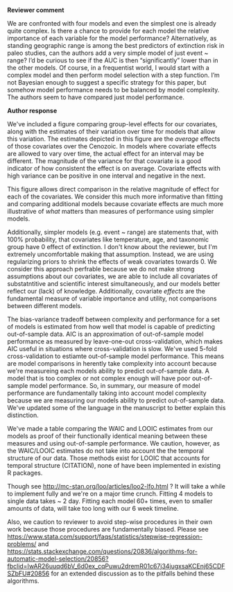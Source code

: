 **Reviewer comment**

We are confronted with four models and even the simplest one is already quite complex. Is there a chance to provide for each model the relative importance of each variable for the model performance? Alternatively, as standing geographic range is among the best predictors of extinction risk in paleo studies, can the authors add a very simple model of just event ~ range? I’d be curious to see if the AUC is then “significantly” lower than in the other models. Of course, in a frequentist world, I would start with a complex model and then perform model selection with a step function. I’m not Bayesian enough to suggest a specific strategy for this paper, but somehow model performance needs to be balanced by model complexity. The authors seem to have compared just model performance.




**Author response**

We've included a figure comparing group-level effects for our covariates, along with the estimates of their variation over time for models that allow this variation. The estimates depicted in this figure are the *average* effects of those covariates over the Cenozoic. In models where covariate effects are allowed to vary over time, the actual effect for an interval may be different. The magnitude of the variance for that covariate is a good indicator of how consistent the effect is on average. Covariate effects with high variance can be positive in one interval and negative in the next.

This figure allows direct comparison in the relative magnitude of effect for each of the covariates. We consider this much more informative than fitting and comparing additional models because covariate effects are much more illustrative of *what* matters than measures of performance using simpler models. 

Additionally, simpler models (e.g. event ~ range) are statements that, with 100% probability, that covariates like temperature, age, and taxonomic group have 0 effect of extinction. I don't know about the reviewer, but I'm extremely uncomfortable making that assumption. Instead, we are using regularizing priors to shrink the effects of weak covariates towards 0. We consider this approach perfrable because we do not make strong assumptions about our covariates, we are able to include all covariates of substatntitive and scientific interest simultaneously, and our models better reflect our (lack) of knowledge. Additionally, covariate *effects* are the fundamental measure of variable importance and utility, not comparisons between different models.

The bias-variance tradeoff between complexity and performance for a set of models is estimated from how well that model is capable of predicting out-of-sample data. AIC is an approximation of out-of-sample model performance as measured by leave-one-out cross-validation, which makes AIC useful in situations where cross-validation is slow. We've used 5-fold cross-validation to estiamte out-of-sample model performance. This means are model comparisons in herently take complexity into account because we're measureing each models ability to predict out-of-sample data. A model that is too complex or not complex enough will have poor out-of-sample model performance. So, in summary, our measure of model performance are fundamentally taking into account model complexity because we are measuring our models ability to predict out-of-sample data. We've updated some of the language in the manuscript to better explain this distinction.

We've made a table comparing the WAIC and LOOIC estimates from our models as proof of their functionally identical meaning between these measures and using out-of-sample performance. We caution, however, as the WAIC/LOOIC estimates do not take into account the the temporal structure of our data. Those methods exist for LOOIC that accounts for temporal structure (CITATION), none of have been implemented in existing R packages.

Though see http://mc-stan.org/loo/articles/loo2-lfo.html ? It will take a while to implement fully and we're on a major time crunch. Fitting 4 models to single data takes ~ 2 day. Fitting each model 60+ times, even to smaller amounts of data, will take too long with our 6 week timeline.

Also, we caution to reviewer to avoid step-wise procedures in their own work because those procedures are fundamentally biased. Please see https://www.stata.com/support/faqs/statistics/stepwise-regression-problems/ and https://stats.stackexchange.com/questions/20836/algorithms-for-automatic-model-selection/20856?fbclid=IwAR26uuqd6bV_6d0ex_cqPuwu2dremR01c67j34jugxsaKCEnj65CDFSZbFU#20856 for an extended discussion as to the pitfalls behind these algorithms.



